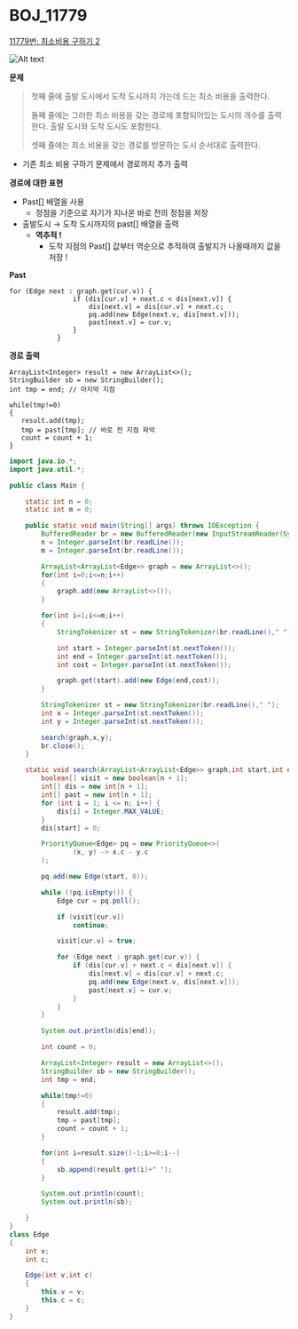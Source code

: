 
# BOJ_11779

[11779번: 최소비용 구하기 2](https://www.acmicpc.net/problem/11779)

![Alt text](https://user-images.githubusercontent.com/84346055/253886172-74657ff3-9328-4c12-8825-526d9cba7003.png)

**문제**

> 첫째 줄에 출발 도시에서 도착 도시까지 가는데 드는 최소 비용을 출력한다.
>
>
> 둘째 줄에는 그러한 최소 비용을 갖는 경로에 포함되어있는 도시의 개수를 출력한다. 출발 도시와 도착 도시도 포함한다.
>
> 셋째 줄에는 최소 비용을 갖는 경로를 방문하는 도시 순서대로 출력한다.
>
- 기존 최소 비용 구하기 문제에서 경로까지 추가 출력

**경로에 대한 표현**

- Past[] 배열을 사용
    - 정점을 기준으로 자기가 지나온 바로 전의 정점을 저장
- 출발도시 → 도착 도시까지의 past[] 배열을 출력
    - **역추적 !**
        - 도착 지점의 Past[] 값부터 역순으로 추적하여 출발지가 나올때까지 값을 저장 !

**Past**

```
for (Edge next : graph.get(cur.v)) {
                if (dis[cur.v] + next.c < dis[next.v]) {
                    dis[next.v] = dis[cur.v] + next.c;
                    pq.add(new Edge(next.v, dis[next.v]));
                    past[next.v] = cur.v;
                }
            }
```

**경로 출력**

```
ArrayList<Integer> result = new ArrayList<>();
StringBuilder sb = new StringBuilder();
int tmp = end; // 마지막 지점

while(tmp!=0)
{
   result.add(tmp);
   tmp = past[tmp]; // 바로 전 지점 파악
   count = count + 1;
}
```

```java
import java.io.*;
import java.util.*;

public class Main {

    static int n = 0;
    static int m = 0;

    public static void main(String[] args) throws IOException {
        BufferedReader br = new BufferedReader(new InputStreamReader(System.in));
        n = Integer.parseInt(br.readLine());
        m = Integer.parseInt(br.readLine());

        ArrayList<ArrayList<Edge>> graph = new ArrayList<>();
        for(int i=0;i<=n;i++)
        {
            graph.add(new ArrayList<>());
        }

        for(int i=1;i<=m;i++)
        {
            StringTokenizer st = new StringTokenizer(br.readLine()," ");

            int start = Integer.parseInt(st.nextToken());
            int end = Integer.parseInt(st.nextToken());
            int cost = Integer.parseInt(st.nextToken());

            graph.get(start).add(new Edge(end,cost));
        }

        StringTokenizer st = new StringTokenizer(br.readLine()," ");
        int x = Integer.parseInt(st.nextToken());
        int y = Integer.parseInt(st.nextToken());

        search(graph,x,y);
        br.close();
    }

    static void search(ArrayList<ArrayList<Edge>> graph,int start,int end) {
        boolean[] visit = new boolean[n + 1];
        int[] dis = new int[n + 1];
        int[] past = new int[n + 1];
        for (int i = 1; i <= n; i++) {
            dis[i] = Integer.MAX_VALUE;
        }
        dis[start] = 0;

        PriorityQueue<Edge> pq = new PriorityQueue<>(
                (x, y) -> x.c - y.c
        );

        pq.add(new Edge(start, 0));

        while (!pq.isEmpty()) {
            Edge cur = pq.poll();

            if (visit[cur.v])
                continue;

            visit[cur.v] = true;

            for (Edge next : graph.get(cur.v)) {
                if (dis[cur.v] + next.c < dis[next.v]) {
                    dis[next.v] = dis[cur.v] + next.c;
                    pq.add(new Edge(next.v, dis[next.v]));
                    past[next.v] = cur.v;
                }
            }
        }

        System.out.println(dis[end]);

        int count = 0;

        ArrayList<Integer> result = new ArrayList<>();
        StringBuilder sb = new StringBuilder();
        int tmp = end;

        while(tmp!=0)
        {
            result.add(tmp);
            tmp = past[tmp];
            count = count + 1;
        }

        for(int i=result.size()-1;i>=0;i--)
        {
            sb.append(result.get(i)+" ");
        }

        System.out.println(count);
        System.out.println(sb);

    }
}
class Edge
{
    int v;
    int c;

    Edge(int v,int c)
    {
        this.v = v;
        this.c = c;
    }
}
```
